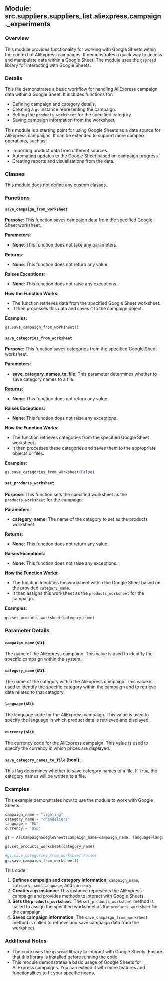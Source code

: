 ## Module:  src.suppliers.suppliers_list.aliexpress.campaign._experiments

### Overview

This module provides functionality for working with Google Sheets within the context of AliExpress campaigns. It demonstrates a quick way to access and manipulate data within a Google Sheet. The module uses the `gspread` library for interacting with Google Sheets.

### Details

This file demonstrates a basic workflow for handling AliExpress campaign data within a Google Sheet. It includes functions for:

- Defining campaign and category details.
- Creating a `gs` instance representing the campaign.
- Setting the `products_worksheet` for the specified category.
- Saving campaign information from the worksheet.

This module is a starting point for using Google Sheets as a data source for AliExpress campaigns. It can be extended to support more complex operations, such as:

- Importing product data from different sources.
- Automating updates to the Google Sheet based on campaign progress.
- Creating reports and visualizations from the data.

### Classes

This module does not define any custom classes. 

### Functions

####  `save_campaign_from_worksheet`

**Purpose**: This function saves campaign data from the specified Google Sheet worksheet.

**Parameters**:

- **None**:  This function does not take any parameters. 

**Returns**:

- **None**:  This function does not return any value.

**Raises Exceptions**:

- **None**:  This function does not raise any exceptions.

**How the Function Works**:

- The function retrieves data from the specified Google Sheet worksheet.
- It then processes this data and saves it to the campaign object.

**Examples**:

```python
gs.save_campaign_from_worksheet() 
```

####  `save_categories_from_worksheet`

**Purpose**:  This function saves categories from the specified Google Sheet worksheet.

**Parameters**:

- **save_category_names_to_file**: This parameter determines whether to save category names to a file. 

**Returns**:

- **None**:  This function does not return any value.

**Raises Exceptions**:

- **None**:  This function does not raise any exceptions.

**How the Function Works**:

- The function retrieves categories from the specified Google Sheet worksheet.
- It then processes these categories and saves them to the appropriate objects or files.

**Examples**:

```python
gs.save_categories_from_worksheet(False) 
```


####  `set_products_worksheet`

**Purpose**:  This function sets the specified worksheet as the `products_worksheet` for the campaign.

**Parameters**:

- **category_name**: The name of the category to set as the products worksheet. 

**Returns**:

- **None**:  This function does not return any value.

**Raises Exceptions**:

- **None**:  This function does not raise any exceptions.

**How the Function Works**:

- The function identifies the worksheet within the Google Sheet based on the provided `category_name`.
- It then assigns this worksheet as the `products_worksheet` for the campaign.

**Examples**:

```python
gs.set_products_worksheet(category_name)
```

### Parameter Details

#### `campaign_name` (str):

The name of the AliExpress campaign. This value is used to identify the specific campaign within the system.

#### `category_name` (str):

The name of the category within the AliExpress campaign. This value is used to identify the specific category within the campaign and to retrieve data related to that category.

#### `language` (str):

The language code for the AliExpress campaign. This value is used to specify the language in which product data is retrieved and displayed.

#### `currency` (str):

The currency code for the AliExpress campaign. This value is used to specify the currency in which prices are displayed.

#### `save_category_names_to_file` (bool):

This flag determines whether to save category names to a file. If `True`, the category names will be written to a file.

### Examples

This example demonstrates how to use the module to work with Google Sheets:

```python
campaign_name = "lighting"
category_name = "chandeliers"
language = 'EN'
currency = 'USD'

gs = AliCampaignGoogleSheet(campaign_name=campaign_name, language=language, currency=currency)

gs.set_products_worksheet(category_name)

#gs.save_categories_from_worksheet(False) 
gs.save_campaign_from_worksheet() 
```

This code:

1. **Defines campaign and category information**:  `campaign_name`, `category_name`, `language`, and `currency`.
2. **Creates a `gs` instance**:  This instance represents the AliExpress campaign and provides methods to interact with Google Sheets.
3. **Sets the `products_worksheet`**:  The `set_products_worksheet` method is called to assign the specified worksheet as the `products_worksheet` for the campaign.
4. **Saves campaign information**:  The `save_campaign_from_worksheet` method is called to retrieve and save campaign data from the worksheet.

### Additional Notes

- The code uses the `gspread` library to interact with Google Sheets. Ensure that this library is installed before running the code.
- This module demonstrates a basic usage of Google Sheets for AliExpress campaigns. You can extend it with more features and functionalities to fit your specific needs.